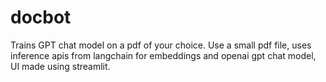 # docbot
Trains GPT chat model on a pdf of your choice.
Use a small pdf file,
uses inference apis from langchain for embeddings and openai gpt chat model,
UI made using streamlit.
